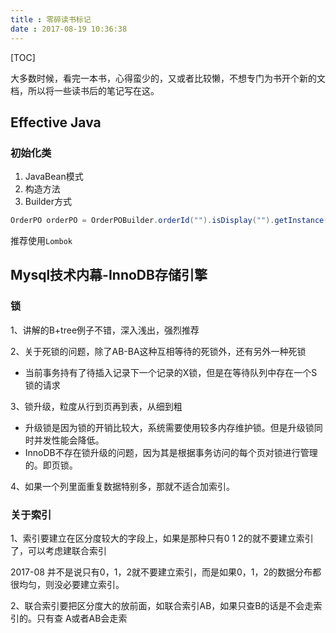 ```yaml
---
title : 零碎读书标记
date : 2017-08-19 10:36:38
---
```


[TOC]

大多数时候，看完一本书，心得蛮少的，又或者比较懒，不想专门为书开个新的文档，所以将一些读书后的笔记写在这。

## Effective Java

### 初始化类

1. JavaBean模式
2. 构造方法
3. Builder方式

```java
OrderPO orderPO = OrderPOBuilder.orderId("").isDisplay("").getInstance();
```

推荐使用`Lombok`

## Mysql技术内幕-InnoDB存储引擎

### 锁

1、讲解的B+tree例子不错，深入浅出，强烈推荐

2、关于死锁的问题，除了AB-BA这种互相等待的死锁外，还有另外一种死锁

* 当前事务持有了待插入记录下一个记录的X锁，但是在等待队列中存在一个S锁的请求

3、锁升级，粒度从行到页再到表，从细到粗

* 升级锁是因为锁的开销比较大，系统需要使用较多内存维护锁。但是升级锁同时并发性能会降低。
* InnoDB不存在锁升级的问题，因为其是根据事务访问的每个页对锁进行管理的。即页锁。

4、如果一个列里面重复数据特别多，那就不适合加索引。

### 关于索引

1、索引要建立在区分度较大的字段上，如果是那种只有0 1 2的就不要建立索引了，可以考虑建联合索引

2017-08 并不是说只有0，1，2就不要建立索引，而是如果0，1，2的数据分布都很均匀，则没必要建立索引。

2、联合索引要把区分度大的放前面，如联合索引AB，如果只查B的话是不会走索引的。只有查 A或者AB会走索
